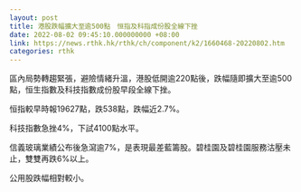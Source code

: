 ```yaml
---
layout: post
title: 港股跌幅擴大至逾500點　恒指及科指成份股全線下挫
date: 2022-08-02 09:45:10.000000000 +08:00
link: https://news.rthk.hk/rthk/ch/component/k2/1660468-20220802.htm
categories: rthk
---
```


區內局勢轉趨緊張，避險情緒升溫，港股低開逾220點後，跌幅隨即擴大至逾500點，恒生指數及科技指數成份股早段全線下挫。

恒指較早時報19627點，跌538點，跌幅近2.7%。

科技指數急挫4%，下試4100點水平。

信義玻璃業績公布後急瀉逾7%，是表現最差藍籌股。碧桂園及碧桂園服務沽壓未止，雙雙再跌6%以上。

公用股跌幅相對較小。
